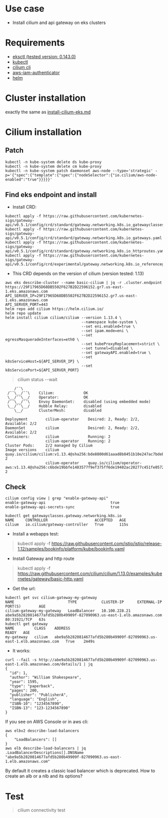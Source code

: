 # Use case

* Install cilium and api gateway on eks clusters

# Requirements

* [eksctl (tested version: 0.143.0)](tools/eksctl.txt)
* [kubectl](tools/kubectl.txt)
* [cilium cli](tools/cilium-cli.txt)
* [aws-iam-authenticator](tools/aws-iam-authenticator.txt)
* [helm](tools/helm.txt)

# Cluster installation

exactly the same as [install-cilium-eks.md](install-cilium-eks.md#cluster-installation)

# Cilium installation

## Patch

```
kubectl -n kube-system delete ds kube-proxy
kubectl -n kube-system delete cm kube-proxy
kubectl -n kube-system patch daemonset aws-node --type='strategic' -p='{"spec":{"template":{"spec":{"nodeSelector":{"io.cilium/aws-node-enabled":"true"}}}}}'
```

## Find eks endpoint and install

* Install CRD:

```
kubectl apply -f https://raw.githubusercontent.com/kubernetes-sigs/gateway-api/v0.5.1/config/crd/standard/gateway.networking.k8s.io_gatewayclasses.yaml
kubectl apply -f https://raw.githubusercontent.com/kubernetes-sigs/gateway-api/v0.5.1/config/crd/standard/gateway.networking.k8s.io_gateways.yaml
kubectl apply -f https://raw.githubusercontent.com/kubernetes-sigs/gateway-api/v0.5.1/config/crd/standard/gateway.networking.k8s.io_httproutes.yaml
kubectl apply -f https://raw.githubusercontent.com/kubernetes-sigs/gateway-api/v0.5.1/config/crd/experimental/gateway.networking.k8s.io_referencegrants.yaml
```

* This CRD depends on the version of cilium (version tested: 1.13)

```
aws eks describe-cluster --name basic-cilium | jq -r .cluster.endpoint
https://29F17965D68DB5502F627B2D22596152.gr7.us-east-1.eks.amazonaws.com
API_SERVER_IP=29F17965D68DB5502F627B2D22596152.gr7.us-east-1.eks.amazonaws.com
API_SERVER_PORT=443
helm repo add cilium https://helm.cilium.io/
helm repo update
helm install cilium cilium/cilium --version 1.13.4 \
                                  --namespace kube-system \
                                  --set eni.enabled=true \
                                  --set ipam.mode=eni \
                                  --set egressMasqueradeInterfaces=eth0 \
                                  --set kubeProxyReplacement=strict \
                                  --set tunnel=disabled \
                                  --set gatewayAPI.enabled=true \
                                  --set k8sServiceHost=${API_SERVER_IP} \
                                  --set k8sServicePort=${API_SERVER_PORT}
```

> cilium status --wait

```
    /¯¯\
 /¯¯\__/¯¯\    Cilium:             OK
 \__/¯¯\__/    Operator:           OK
 /¯¯\__/¯¯\    Envoy DaemonSet:    disabled (using embedded mode)
 \__/¯¯\__/    Hubble Relay:       disabled
    \__/       ClusterMesh:        disabled

Deployment        cilium-operator    Desired: 2, Ready: 2/2, Available: 2/2
DaemonSet         cilium             Desired: 2, Ready: 2/2, Available: 2/2
Containers:       cilium             Running: 2
                  cilium-operator    Running: 2
Cluster Pods:     2/2 managed by Cilium
Image versions    cilium             quay.io/cilium/cilium:v1.13.4@sha256:bde8800d61aaad8b8451b10e247ac7bdeb7af187bb698f83d40ad75a38c1ee6b: 2
                  cilium-operator    quay.io/cilium/operator-aws:v1.13.4@sha256:c6bde19bbfe1483577f9ef375ff6de19402ac20277c451fe05729fcb9bc02a84: 2
```


## Check

```
cilium config view | grep "enable-gateway-api"
enable-gateway-api                             true
enable-gateway-api-secrets-sync                true
```

```
kubectl get gatewayclasses.gateway.networking.k8s.io
NAME     CONTROLLER                     ACCEPTED   AGE
cilium   io.cilium/gateway-controller   True       115s
```

* Install a webapps test:
> kubectl apply -f https://raw.githubusercontent.com/istio/istio/release-1.12/samples/bookinfo/platform/kube/bookinfo.yaml

* Install Gateway and http route
> kubectl apply -f https://raw.githubusercontent.com/cilium/cilium/1.13.0/examples/kubernetes/gateway/basic-http.yaml

* Get the url:

```
kubectl get svc cilium-gateway-my-gateway
NAME                        TYPE           CLUSTER-IP      EXTERNAL-IP                                                              PORT(S)        AGE
cilium-gateway-my-gateway   LoadBalancer   10.100.228.21   abe9a5b2820814677afd5b280b49909f-827090963.us-east-1.elb.amazonaws.com   80:31921/TCP   63s
kubectl get gateway
NAME         CLASS    ADDRESS                                                                  READY   AGE
my-gateway   cilium   abe9a5b2820814677afd5b280b49909f-827090963.us-east-1.elb.amazonaws.com   True    2m49s
```

* It works:
```
curl --fail -s http://abe9a5b2820814677afd5b280b49909f-827090963.us-east-1.elb.amazonaws.com/details/1 | jq
{
  "id": 1,
  "author": "William Shakespeare",
  "year": 1595,
  "type": "paperback",
  "pages": 200,
  "publisher": "PublisherA",
  "language": "English",
  "ISBN-10": "1234567890",
  "ISBN-13": "123-1234567890"
}
```

If you see on AWS Console or in aws cli:
```
aws elbv2 describe-load-balancers
{
    "LoadBalancers": []
}
aws elb describe-load-balancers | jq .LoadBalancerDescriptions[].DNSName
"abe9a5b2820814677afd5b280b49909f-827090963.us-east-1.elb.amazonaws.com"
```

By default it creates a classic load balancer which is deprecated. How to create an alb or a nlb and its options?

# Test

> cilium connectivity test
